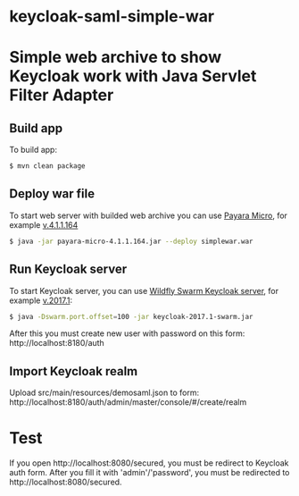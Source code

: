 # keycloak-saml-simple-war

# Simple web archive to show Keycloak work with Java Servlet Filter Adapter 

## Build app
To build app:
```sh
$ mvn clean package
```
## Deploy war file
To start web server with builded web archive you can use [Payara Micro](http://www.payara.fish/downloads), for example [v.4.1.1.164](https://s3-eu-west-1.amazonaws.com/payara.fish/Payara+Downloads/Payara+4.1.1.164/payara-micro-4.1.1.164.jar)
```sh
$ java -jar payara-micro-4.1.1.164.jar --deploy simplewar.war
```
## Run Keycloak server
To start Keycloak server, you can use [Wildfly Swarm Keycloak server](https://wildfly-swarm.gitbooks.io/wildfly-swarm-users-guide/content/server/keycloak.html), for example [v.2017.1](http://repo2.maven.org/maven2/org/wildfly/swarm/servers/keycloak/2017.1/keycloak-2017.1-swarm.jar):
```sh
$ java -Dswarm.port.offset=100 -jar keycloak-2017.1-swarm.jar
```
After this you must create new user with password on this form: http://localhost:8180/auth

## Import Keycloak realm
Upload src/main/resources/demosaml.json to form: http://localhost:8180/auth/admin/master/console/#/create/realm

# Test
If you open http://localhost:8080/secured, you must be redirect to Keycloak auth form. After you fill it with 'admin'/'password', you must be redirected to http://localhost:8080/secured.

